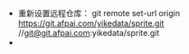 * 重新设置远程仓库：
   git remote set-url origin https://git.afpai.com/yikedata/sprite.git //git@git.afpai.com:yikedata/sprite.git
* 